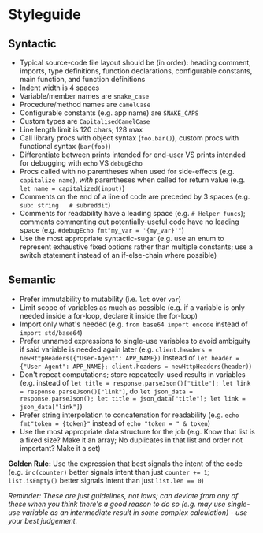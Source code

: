 # Styleguide

## Syntactic
* Typical source-code file layout should be (in order): heading comment, imports, type definitions, function declarations, configurable constants, main function, and function definitions
* Indent width is 4 spaces
* Variable/member names are `snake_case`
* Procedure/method names are `camelCase`
* Configurable constants (e.g. app name) are `SNAKE_CAPS`
* Custom types are `CapitalisedCamelCase`
* Line length limit is 120 chars; 128 max
* Call library procs with object syntax (`foo.bar()`), custom procs with functional syntax (`bar(foo)`)
* Differentiate between prints intended for end-user VS prints intended for debugging with `echo` VS `debugEcho`
* Procs called with no parentheses when used for side-effects (e.g. `capitalize name`), *with* parentheses when called for return value (e.g. `let name = capitalized(input)`)
* Comments on the end of a line of code are preceded by 3 spaces (e.g. `sub: string   # subreddit`)
* Comments for readability have a leading space (e.g. `# Helper funcs`); comments commenting out potentially-useful 
  code have no leading space (e.g. `#debugEcho fmt"my_var = '{my_var}'"`)
* Use the most appropriate syntactic-sugar (e.g. use an enum to represent exhaustive fixed options rather than multiple constants; use a switch statement instead of an if-else-chain where possible)

## Semantic
* Prefer immutability to mutability (i.e. `let` over `var`)
* Limit scope of variables as much as possible (e.g. if a variable is only needed inside a for-loop, declare it inside the for-loop)
* Import only what's needed (e.g. `from base64 import encode` instead of `import std/base64`)
* Prefer unnamed expressions to single-use variables to avoid ambiguity if said variable is needed again later (e.g. `client.headers = newHttpHeaders({"User-Agent": APP_NAME})` instead of `let header = {"User-Agent": APP_NAME}; client.headers = newHttpHeaders(header)`)
* Don't repeat computations; store repeatedly-used results in variables (e.g. instead of `let title = response.parseJson()["title"]; let link = response.parseJson()["link"]`, do `let json_data = response.parseJson(); let title = json_data["title"]; let link = json_data["link"]`)
* Prefer string interpolation to concatenation for readability (e.g. `echo fmt"token = {token}"` instead of `echo "token = " & token`)
* Use the most appropriate data structure for the job (e.g. Know that list is a fixed size? Make it an array; No duplicates in that list and order not important? Make it a set)

**Golden Rule:** Use the expression that best signals the intent of the code (e.g. `inc(counter)` better signals intent than just `counter += 1`; `list.isEmpty()` better signals intent than just `list.len == 0`)

_Reminder: These are just guidelines, not laws; can deviate from any of these when you think there's a good reason to do so (e.g. may use single-use variable as an intermediate result in some complex calculation) - use your best judgement._
